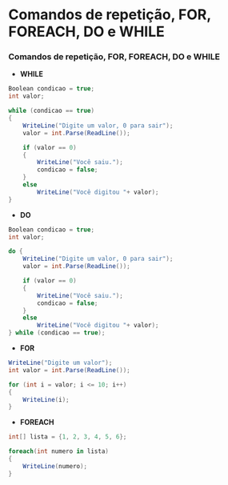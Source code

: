 # Comandos de repetição, FOR, FOREACH, DO e WHILE

### Comandos de repetição, FOR, FOREACH, DO e WHILE

- **WHILE**

```csharp
Boolean condicao = true;
int valor;

while (condicao == true)
{
    WriteLine("Digite um valor, 0 para sair");
    valor = int.Parse(ReadLine());

    if (valor == 0)
    {
        WriteLine("Você saiu.");
        condicao = false;
    }
    else
        WriteLine("Você digitou "+ valor);
}
```

- **DO**

```csharp
Boolean condicao = true;
int valor;

do {
    WriteLine("Digite um valor, 0 para sair");
    valor = int.Parse(ReadLine());

    if (valor == 0)
    {
        WriteLine("Você saiu.");
        condicao = false;
    }
    else
        WriteLine("Você digitou "+ valor);
} while (condicao == true);
```

- **FOR**

```csharp
WriteLine("Digite um valor");
int valor = int.Parse(ReadLine());

for (int i = valor; i <= 10; i++)
{
    WriteLine(i);
}
```

- **FOREACH**

```csharp
int[] lista = {1, 2, 3, 4, 5, 6};

foreach(int numero in lista)
{
    WriteLine(numero);
}
```